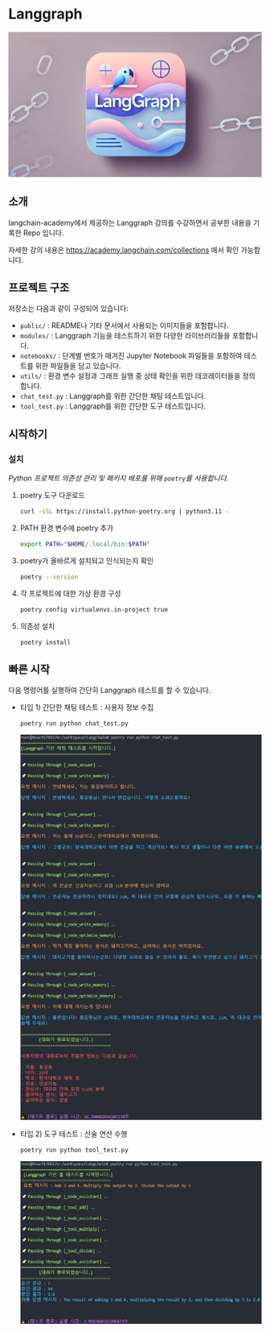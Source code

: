 
# Langgraph

<img src="./public/langgraph.png" alt="made by DALL-E" width="600">


## 소개

langchain-academy에서 제공하는 Langgraph 강의를 수강하면서 공부한 내용을 기록한 Repo 입니다.

자세한 강의 내용은 https://academy.langchain.com/collections 에서 확인 가능합니다. 


## 프로젝트 구조

저장소는 다음과 같이 구성되어 있습니다:

- `public/` : README나 기타 문서에서 사용되는 이미지들을 포함합니다.
- `modules/` : Langgraph 기능을 테스트하기 위한 다양한 라이브러리들을 포함합니다.
- `notebooks/` : 단계별 번호가 매겨진 Jupyter Notebook 파일들을 포함하여 테스트를 위한 파일들을 담고 있습니다.
- `utils/` : 환경 변수 설정과 그래프 실행 중 상태 확인을 위한 데코레이터들을 정의합니다.
- `chat_test.py` : Langgraph를 위한 간단한 채팅 테스트입니다.
- `tool_test.py` : Langgraph를 위한 간단한 도구 테스트입니다.

## 시작하기

### 설치
_Python 프로젝트 의존성 관리 및 패키지 배포를 위해 `poetry`를 사용합니다._

1. poetry 도구 다운로드
    ```bash
    curl -sSL https://install.python-poetry.org | python3.11 -
    ```

2. PATH 환경 변수에 poetry 추가

    ```bash
    export PATH="$HOME/.local/bin:$PATH"
    ```

3. poetry가 올바르게 설치되고 인식되는지 확인

    ```bash
    poetry --version
    ```

4. 각 프로젝트에 대한 가상 환경 구성

    ```bash
    poetry config virtualenvs.in-project true
    ```

5. 의존성 설치

    ```bash
    poetry install
    ```

## 빠른 시작

다음 명령어를 실행하여 간단히 Langgraph 테스트를 할 수 있습니다.

- 타입 1) 간단한 채팅 테스트 : 사용자 정보 수집

    ```bash
    poetry run python chat_test.py
    ```

    ![chat_test](./public/chat_test.png)

- 타입 2) 도구 테스트 : 산술 연산 수행

    ```bash
    poetry run python tool_test.py
    ```

    ![tool_test](./public/tool_test.png)
